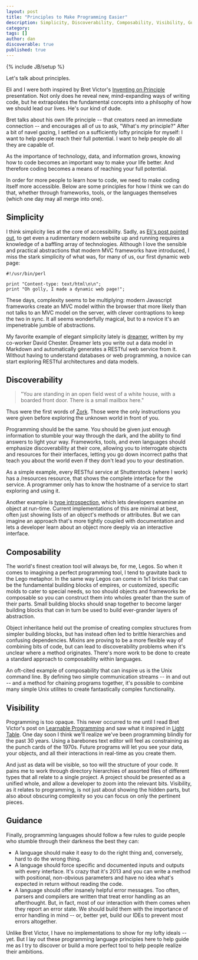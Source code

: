 ```yaml
---
layout: post
title: "Principles to Make Programming Easier"
description: Simplicity, Discoverability, Composability, Visibility, Guidance
category:
tags: []
author: dan
discoverable: true
published: true
---
```


{% include JB/setup %}

Let's talk about principles.

Eli and I were both inspired by Bret Victor's [Inventing on Principle](http://en.wikipedia.org/wiki/Type_introspection) presentation.  Not only does he reveal new, mind-expanding ways of writing code, but he extrapolates the fundamental concepts into a philsophy of how we should lead our lives.  He's our kind of dude.

Bret talks about his own life principle -- that creators need an immediate connection -- and encourages all of us to ask, "What's <i>my</i> principle?"  After a bit of navel gazing, I settled on a sufficiently lofty principle for myself: I want to help people reach their full potential.  I want to help people do all they are capable of.

As the importance of technology, data, and information grows, knowing how to code becomes an important way to make your life better.  And therefore coding becomes a means of reaching your full potential.

In order for more people to learn how to code, we need to make coding itself more accessible.  Below are some principles for how I think we can do that, whether through frameworks, tools, or the languages themselves (which one day may all merge into one).

## Simplicity

I think simplicity lies at the core of accessibility.  Sadly, as [Eli's post pointed out](/what-makes-programming-hard-pt-1/), to get even a rudimentary modern website up and running requires a knowledge of a baffling array of technologies.  Although I love the sensible and practical abstractions that modern MVC frameworks have introduced, I miss the stark simplicity of what was, for many of us, our first dynamic web page:

    #!/usr/bin/perl

    print "Content-type: text/html\n\n";
    print "Oh golly, I made a dynamic web page!";

These days, complexity seems to be multiplying: modern Javascript frameworks create an MVC model within the browser that more likely than not talks to an MVC model on the server, with clever contraptions to keep the two in sync.  It all seems wonderfully magical, but to a novice it's an impenetrable jumble of abstractions.

My favorite example of elegant simplicity lately is [dreamer](https://github.com/dchester/dreamer-example), written by my co-worker David Chester.  Dreamer lets you write out a data model in Markdown and automatically generates a RESTful web service from it.  Without having to understand databases or web programming, a novice can start exploring RESTful architectures and data models.

## Discoverability

> "You are standing in an open field west of a white house, with a boarded front door.  There is a small mailbox here."

Thus were the first words of [Zork](http://en.wikipedia.org/wiki/Zork).  Those were the only instructions you were given before exploring the unknown world in front of you.

Programming should be the same.  You should be given just enough information to stumble your way through the dark, and the ability to find answers to light your way.  Frameworks, tools, and even languages should emphasize discoverability at their core, allowing you to interrogate objects and resources for their interfaces, letting you go down incorrect paths that teach you about the world even if they don't lead you to your destination.

As a simple example, every RESTful service at Shutterstock (where I work) has a /resources resource, that shows the complete interface for the service.  A programmer only has to know the hostname of a service to start exploring and using it.

Another example is [type introspection](http://en.wikipedia.org/wiki/Type_introspection), which lets developers examine an object at run-time.  Current implementations of this are minimal at best, often just showing lists of an object's methods or attributes.  But we can imagine an approach that's more tightly coupled with documentation and lets a developer learn about an object more deeply via an interactive interface.

## Composability

The world's finest creation tool will always be, for me, Legos.  So when it comes to imagining a perfect programming tool, I tend to gravitate back to the Lego metaphor.  In the same way Legos can come in 1x1 bricks that can be the fundamental building blocks of empires, or customized, specific molds to cater to special needs, so too should objects and frameworks be composable so you can construct them into wholes greater than the sum of their parts.  Small building blocks should snap together to become larger building blocks that can in turn be used to build ever-grander layers of abstraction.

Object inheritance held out the promise of creating complex structures from simpler building blocks, but has instead often led to brittle hierarchies and confusing dependencies.  Mixins are proving to be a more flexible way of combining bits of code, but can lead to discoverability problems when it's unclear where a method originates.  There's more work to be done to create a standard approach to composability within languages.

An oft-cited example of composability that can inspire us is the Unix command line.  By defining two simple communication streams -- in and out -- and a method for chaining programs together, it's possible to combine many simple Unix utilites to create fantastically complex functionality.

## Visibility

Programming is too opaque.  This never occurred to me until I read Bret Victor's post on [Learnable Programming](http://worrydream.com/#!/LearnableProgramming) and saw what it inspired in [Light Table](http://www.lighttable.com/).  One day soon I think we'll realize we've been programming blindly for the past 30 years.  Using a barebones text editor will feel as constraining as the punch cards of the 1970s.  Future programs will let you see your data, your objects, and all their interactions in real-time as you create them.

And just as data will be visible, so too will the structure of your code.  It pains me to work through directory hierarchies of assorted files of different types that all relate to a single project.  A project should be presented as a unified whole, and allow a developer to zoom into the relevant bits.  Visibility, as it relates to programming, is not just about showing the hidden parts, but also about obscuring complexity so you can focus on only the pertinent pieces.

## Guidance

Finally, programming languages should follow a few rules to guide people who stumble through their darkness the best they can:

+   A language should make it easy to do the right thing and, conversely, hard to do the wrong thing.
+   A language should force specific and documented inputs and outputs with every interface.  It's crazy that it's 2013 and you can write a method with positional, non-obvious parameters and have no idea what's expected in return without reading the code.
+   A language should offer insanely helpful error messages.  Too often, parsers and compilers are written that treat error handling as an afterthought.  But, in fact, most of our interaction with them comes when they report an error state.  We should build them with the importance of error handling in mind -- or, better yet, build our IDEs to prevent most errors altogether.

Unlike Bret Victor, I have no implementations to show for my lofty ideals -- yet.  But I lay out these programming language principles here to help guide me as I try to discover or build a more perfect tool to help people realize their ambitions.
